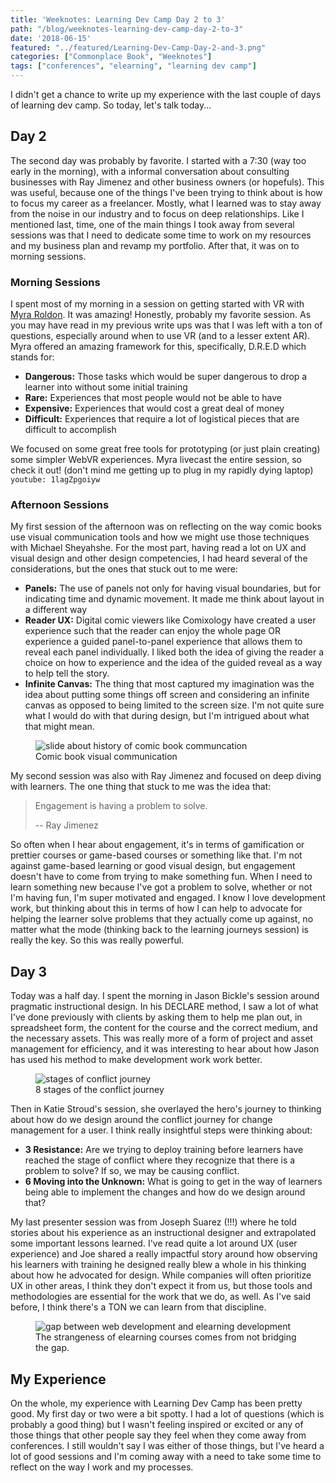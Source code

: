 ```yaml
---
title: 'Weeknotes: Learning Dev Camp Day 2 to 3'
path: "/blog/weeknotes-learning-dev-camp-day-2-to-3"
date: '2018-06-15'
featured: "../featured/Learning-Dev-Camp-Day-2-and-3.png"
categories: ["Commonplace Book", "Weeknotes"]
tags: ["conferences", "elearning", "learning dev camp"]
---
```


I didn't get a chance to write up my experience with the last couple of days of learning dev camp. So today, let's talk today...

## Day 2

The second day was probably by favorite. I started with a 7:30 (way too early in the morning), with a informal conversation about consulting businesses with Ray Jimenez and other business owners (or hopefuls). This was useful, because one of the things I've been trying to think about is how to focus my career as a freelancer. Mostly, what I learned was to stay away from the noise in our industry and to focus on deep relationships. Like I mentioned last, time, one of the main things I took away from several sessions was that I need to dedicate some time to work on my resources and my business plan and revamp my portfolio. After that, it was on to morning sessions.

### Morning Sessions

I spent most of my morning in a session on getting started with VR with [Myra Roldon](http://LinkedIn.com/in/myraroldan). It was amazing! Honestly, probably my favorite session. As you may have read in my previous write ups was that I was left with a ton of questions, especially around when to use VR (and to a lesser extent AR). Myra offered an amazing framework for this, specifically, D.R.E.D which stands for:

*   **Dangerous:** Those tasks which would be super dangerous to drop a learner into without some initial training
*   **Rare:** Experiences that most people would not be able to have
*   **Expensive:** Experiences that would cost a great deal of money
*   **Difficult:** Experiences that require a lot of logistical pieces that are difficult to accomplish

We focused on some great free tools for prototyping (or just plain creating) some simpler WebVR experiences. Myra livecast the entire session, so check it out! (don't mind me getting up to plug in my rapidly dying laptop)
`youtube: 1lagZpgoiyw`

### Afternoon Sessions

My first session of the afternoon was on reflecting on the way comic books use visual communication tools and how we might use those techniques with Michael Sheyahshe. For the most part, having read a lot on UX and visual design and other design competencies, I had heard several of the considerations, but the ones that stuck out to me were:

*   **Panels:** The use of panels not only for having visual boundaries, but for indicating time and dynamic movement. It made me think about layout in a different way
*   **Reader UX:** Digital comic viewers like Comixology have created a user experience such that the reader can enjoy the whole page OR experience a guided panel-to-panel experience that allows them to reveal each panel individually. I liked both the idea of giving the reader a choice on how to experience and the idea of the guided reveal as a way to help tell the story.
*   **Infinite Canvas:** The thing that most captured my imagination was the idea about putting some things off screen and considering an infinite canvas as opposed to being limited to the screen size. I'm not quite sure what I would do with that during design, but I'm intrigued about what that might mean.

<figure>
  <img
    sizes="(max-width: 810px) 100vw, 810px"
    srcset="https://res.cloudinary.com/dhdaswa6t/image/upload/f_auto,q_60,w_203/v1530396697/blog/img_2235.jpg 203w,
            https://res.cloudinary.com/dhdaswa6t/image/upload/f_auto,q_60,w_405/v1530396697/blog/img_2235.jpg 405w,
            https://res.cloudinary.com/dhdaswa6t/image/upload/f_auto,q_60,w_810/v1530396697/blog/img_2235.jpg 810w,
            https://res.cloudinary.com/dhdaswa6t/image/upload/f_auto,q_60,w_1215/v1530396697/blog/img_2235.jpg 1215w"
    src="https://res.cloudinary.com/dhdaswa6t/image/upload/f_auto,q_60,w_810/v1530396697/blog/img_2235.jpg"
    alt="slide about history of comic book communcation" />
  <figcaption>Comic book visual communication</figcaption>
</figure>

My second session was also with Ray Jimenez and focused on deep diving with learners. The one thing that stuck to me was the idea that:
 > Engagement is having a problem to solve.
 >
 > -- Ray Jimenez

So often when I hear about engagement, it's in terms of gamification or prettier courses or game-based courses or something like that. I'm not against game-based learning or good visual design, but engagement doesn't have to come from trying to make something fun. When I need to learn something new because I've got a problem to solve, whether or not I'm having fun, I'm super motivated and engaged. I know I love development work, but thinking about this in terms of how I can help to advocate for helping the learner solve problems that they actually come up against, no matter what the mode (thinking back to the learning journeys session) is really the key. So this was really powerful.

## Day 3

Today was a half day. I spent the morning in Jason Bickle's session around pragmatic instructional design. In his DECLARE method, I saw a lot of what I've done previously with clients by asking them to help me plan out, in spreadsheet form, the content for the course and the correct medium, and the necessary assets. This was really more of a form of project and asset management for efficiency, and it was interesting to hear about how Jason has used his method to make development work work better.

<figure>
  <img
    sizes="(max-width: 810px) 100vw, 810px"
    srcset="https://res.cloudinary.com/dhdaswa6t/image/upload/f_auto,q_60,w_203/v1530396697/blog/img_2241.jpg 203w,
            https://res.cloudinary.com/dhdaswa6t/image/upload/f_auto,q_60,w_405/v1530396697/blog/img_2241.jpg 405w,
            https://res.cloudinary.com/dhdaswa6t/image/upload/f_auto,q_60,w_810/v1530396697/blog/img_2241.jpg 810w,
            https://res.cloudinary.com/dhdaswa6t/image/upload/f_auto,q_60,w_1215/v1530396697/blog/img_2241.jpg 1215w"
    src="https://res.cloudinary.com/dhdaswa6t/image/upload/f_auto,q_60,w_810/v1530396697/blog/img_2241.jpg"
    alt="stages of conflict journey" />
  <figcaption>8 stages of the conflict journey</figcaption>
</figure>

Then in Katie Stroud's session, she overlayed the hero's journey to thinking about how do we design around the conflict journey for change management for a user. I think really insightful steps were thinking about:

*   **3 Resistance:** Are we trying to deploy training before learners have reached the stage of conflict where they recognize that there is a problem to solve? If so, we may be causing conflict.
*   **6 Moving into the Unknown:** What is going to get in the way of learners being able to implement the changes and how do we design around that?

My last presenter session was from Joseph Suarez (!!!) where he told stories about his experience as an instructional designer and extrapolated some important lessons learned. I've read quite a lot around UX (user experience) and Joe shared a really impactful story around how observing his learners with training he designed really blew a whole in his thinking about how he advocated for design. While companies will often prioritize UX in other areas, I think they don't expect it from us, but those tools and methodologies are essential for the work that we do, as well. As I've said before, I think there's a TON we can learn from that discipline.

<figure>
  <img
    sizes="(max-width: 810px) 100vw, 810px"
    srcset="https://res.cloudinary.com/dhdaswa6t/image/upload/f_auto,q_60,w_203/v1530396697/blog/img_2244.jpg 203w,
            https://res.cloudinary.com/dhdaswa6t/image/upload/f_auto,q_60,w_405/v1530396697/blog/img_2244.jpg 405w,
            https://res.cloudinary.com/dhdaswa6t/image/upload/f_auto,q_60,w_810/v1530396697/blog/img_2244.jpg 810w,
            https://res.cloudinary.com/dhdaswa6t/image/upload/f_auto,q_60,w_1215/v1530396697/blog/img_2244.jpg 1215w"
    src="https://res.cloudinary.com/dhdaswa6t/image/upload/f_auto,q_60,w_810/v1530396697/blog/img_2244.jpg"
    alt="gap between web development and elearning development" />
  <figcaption>The strangeness of elearning courses comes from not bridging the gap.</figcaption>
</figure>

## My Experience

On the whole, my experience with Learning Dev Camp has been pretty good. My first day or two were a bit spotty. I had a lot of questions (which is probably a good thing) but I wasn't feeling inspired or excited or any of those things that other people say they feel when they come away from conferences. I still wouldn't say I was either of those things, but I've heard a lot of good sessions and I'm coming away with a need to take some time to reflect on the way I work and my processes.
